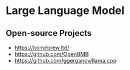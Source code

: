 # Large Language Model

## Open-source Projects

* https://homebrew.ltd/
* https://github.com/OpenBMB
* https://github.com/ggerganov/llama.cpp
  
